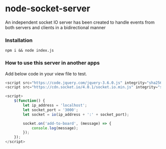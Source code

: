 # node-socket-server
An independent socket IO server has been created to handle events from both servers and clients in a bidirectional manner

### Installation

```
npm i && node index.js
```

### How to use this server in another apps

Add below code in your view file to test.

```js
<script src="https://code.jquery.com/jquery-3.6.0.js" integrity="sha256-H+K7U5CnXl1h5ywQfKtSj8PCmoN9aaq30gDh27Xc0jk=" crossorigin="anonymous"></script>
<script src="https://cdn.socket.io/4.0.1/socket.io.min.js" integrity="sha384-LzhRnpGmQP+lOvWruF/lgkcqD+WDVt9fU3H4BWmwP5u5LTmkUGafMcpZKNObVMLU" crossorigin="anonymous"></script>

<script>
    $(function() {
        let ip_address = 'localhost';
        let socket_port = '3000';
        let socket = io(ip_address + ':' + socket_port);

        socket.on('add-to-board', (message) => {
            console.log(message);
        });
    });
</script>
```
